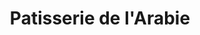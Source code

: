 ---
title: "Patisserie de l'Arabie"
url: /frankfurt-am-main/patisserie-de-larabie/
shop: Konditorei
---